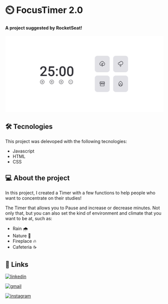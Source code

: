 # ⏲️ FocusTimer 2.0

#### A project suggested by RocketSeat!  
<img src="/assets/readmepic.png">

 
## 🛠 Tecnologies
This project was delevoped with the following tecnologies:
- Javascript 
- HTML
- CSS
## 💻 About the project
In this project, I created a Timer with a few functions to help people who want to concentrate on their studies!

The Timer that allows you to Pause and increase or decrease minutes. Not only that, but you can also set the kind of environment and climate that you want to be at, such as:
- Rain 🌧️
- Nature 🌳
- Fireplace 🔥
- Cafeteria ☕ 

## 🔗 Links

[![linkedin](https://img.shields.io/badge/linkedin-0A66C2?style=for-the-badge&logo=linkedin&logoColor=white)](https://www.linkedin.com/in/ezequiel-rabello-1587002aa/)

[![gmail](https://img.shields.io/badge/Gmail-D14836?style=for-the-badge&logo=gmail&logoColor=white)](https://mail.google.com/mail/u/0/#inbox?compose=GTvVlcRwRCPPZsZvfpfnrRcMXWJDRHbDTBjTHFrWxrDTdDTMvPfSvxwMZknXSBprbnzPptgZRFzDq)

[![instagram](https://img.shields.io/badge/Instagram-E4405F?style=flat-square&logo=Instagram&logoColor=white)](https://instagram.com/kielrpl1)